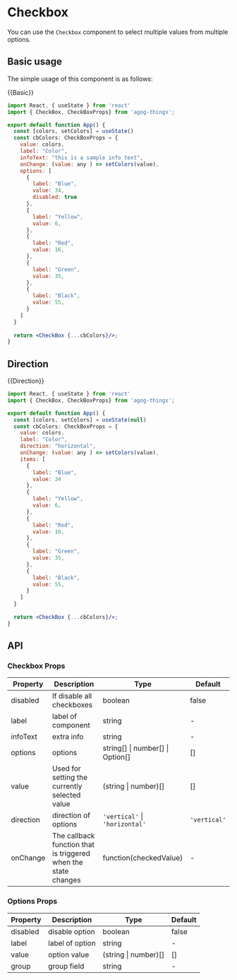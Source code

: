 # Checkbox
You can use the `Checkbox` component to select multiple values from multiple options.
## Basic usage
The simple usage of this component is as follows:

{{Basic}}
```jsx
import React, { useState } from 'react'
import { CheckBox, CheckBoxProps} from 'agog-things';

export default function App() {
  const [colors, setColors] = useState()
  const cbColors: CheckBoxProps = {
    value: colors,
    label: "Color",
    infoText: "this is a sample info text",
    onChange: (value: any ) => setColors(value),
    options: [
      {
        label: "Blue",
        value: 34,
        disabled: true
      },
      {
        label: "Yellow",
        value: 6,
      },
      {
        label: "Red",
        value: 16,
      },
      {
        label: "Green",
        value: 35,
      },
      {
        label: "Black",
        value: 55,
      }
    ]
  }
  
  return <CheckBox {...cbColors}/>;
}
```

## Direction
{{Direction}}
```jsx
import React, { useState } from 'react'
import { CheckBox, CheckBoxProps} from 'agog-things';

export default function App() {
  const [colors, setColors] = useState(null)
  const cbColors: CheckBoxProps = {
    value: colors,
    label: "Color",
    direction: "horizontal",
    onChange: (value: any ) => setColors(value),
    items: [
      {
        label: "Blue",
        value: 34
      },
      {
        label: "Yellow",
        value: 6,
      },
      {
        label: "Red",
        value: 16,
      },
      {
        label: "Green",
        value: 35,
      },
      {
        label: "Black",
        value: 55,
      }
    ]
  }
  
  return <CheckBox {...cbColors}/>;
}
```

## API
### Checkbox Props
| Property | Description | Type | Default |
| --- | --- | --- | --- |
| disabled | If disable all checkboxes | boolean | false |
| label | label of component | string | - |
| infoText | extra info | string | - |
| options | options | string\[] \| number\[] \| Option\[] | \[] |
| value | Used for setting the currently selected value | (string \| number)\[] | \[] |
| direction | direction of options | `'vertical'` \| `'horizontal'` | `'vertical'` |
| onChange | The callback function that is triggered when the state changes | function(checkedValue) | - |

### Options Props
| Property | Description | Type | Default |
| --- | --- | --- | --- |
| disabled | disable option | boolean | false |
| label | label of option | string | - |
| value | option value | (string \| number)\[] | \[] |
| group | group field | string | - |